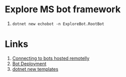 # Explore MS bot framework


1. `dotnet new echobot -n ExploreBot.RootBot`

# Links
1. [Connecting to bots hosted remotelly](https://github.com/microsoft/botframework-emulator/wiki/Getting-Started#connecting-to-bots-hosted-remotely)
1. [Bot Deployment](https://docs.microsoft.com/en-us/azure/bot-service/bot-builder-deploy-az-cli)
1. [dotnet new templates](https://github.com/microsoft/BotBuilder-Samples/tree/master/generators/dotnet-templates)

